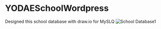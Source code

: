 # YODAESchoolWordpress

Designed this school database with draw.io for MySLQ
![School Database1](https://github.com/JohnnyLouisTech/YODAESchoolWordpress/assets/29494723/3d12851d-120f-4219-83b6-ff5fb47dca3f)
